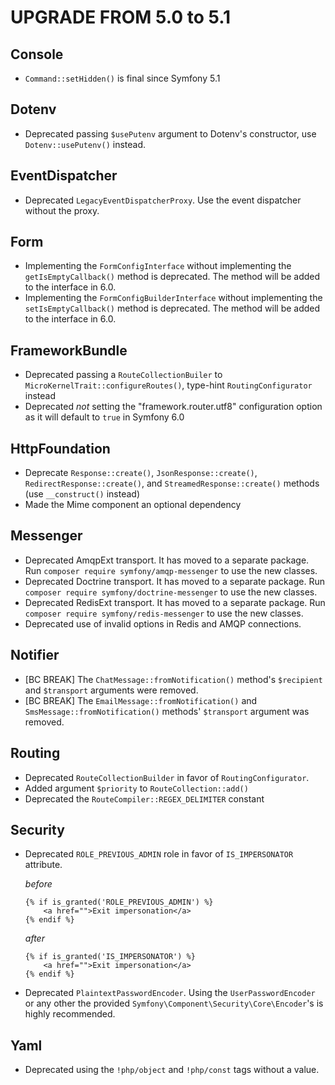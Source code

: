 UPGRADE FROM 5.0 to 5.1
=======================

Console
-------

 * `Command::setHidden()` is final since Symfony 5.1

Dotenv
------

 * Deprecated passing `$usePutenv` argument to Dotenv's constructor, use `Dotenv::usePutenv()` instead.

EventDispatcher
---------------

 * Deprecated `LegacyEventDispatcherProxy`. Use the event dispatcher without the proxy.

Form
----

 * Implementing the `FormConfigInterface` without implementing the `getIsEmptyCallback()` method
   is deprecated. The method will be added to the interface in 6.0.
 * Implementing the `FormConfigBuilderInterface` without implementing the `setIsEmptyCallback()` method
   is deprecated. The method will be added to the interface in 6.0.

FrameworkBundle
---------------

 * Deprecated passing a `RouteCollectionBuiler` to `MicroKernelTrait::configureRoutes()`, type-hint `RoutingConfigurator` instead
 * Deprecated *not* setting the "framework.router.utf8" configuration option as it will default to `true` in Symfony 6.0

HttpFoundation
--------------

 * Deprecate `Response::create()`, `JsonResponse::create()`,
   `RedirectResponse::create()`, and `StreamedResponse::create()` methods (use
   `__construct()` instead)
 * Made the Mime component an optional dependency

Messenger
---------

 * Deprecated AmqpExt transport. It has moved to a separate package. Run `composer require symfony/amqp-messenger` to use the new classes.
 * Deprecated Doctrine transport. It has moved to a separate package. Run `composer require symfony/doctrine-messenger` to use the new classes.
 * Deprecated RedisExt transport. It has moved to a separate package. Run `composer require symfony/redis-messenger` to use the new classes.
 * Deprecated use of invalid options in Redis and AMQP connections.

Notifier
--------

 * [BC BREAK] The `ChatMessage::fromNotification()` method's `$recipient` and `$transport`
   arguments were removed.
 * [BC BREAK] The `EmailMessage::fromNotification()` and `SmsMessage::fromNotification()`
   methods' `$transport` argument was removed.

Routing
-------

 * Deprecated `RouteCollectionBuilder` in favor of `RoutingConfigurator`.
 * Added argument `$priority` to `RouteCollection::add()`
 * Deprecated the `RouteCompiler::REGEX_DELIMITER` constant

Security
--------

 * Deprecated `ROLE_PREVIOUS_ADMIN` role in favor of `IS_IMPERSONATOR` attribute.

   *before*
   ```twig
   {% if is_granted('ROLE_PREVIOUS_ADMIN') %}
       <a href="">Exit impersonation</a>
   {% endif %}
   ```

   *after*
   ```twig
   {% if is_granted('IS_IMPERSONATOR') %}
       <a href="">Exit impersonation</a>
   {% endif %}
   ```

 * Deprecated `PlaintextPasswordEncoder`. Using the `UserPasswordEncoder` or any other the provided `Symfony\Component\Security\Core\Encoder`'s is highly recommended.

Yaml
----

 * Deprecated using the `!php/object` and `!php/const` tags without a value.
